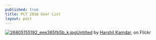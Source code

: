 ```yaml
---
published: true
title: PCT 2016 Gear List
layout: post
---
```

<script src="https://lighterpack.com/e/itu1k"></script><div id="itu1k"></div>

<p><a href="https://flic.kr/p/GQFqL9"><img src="https://farm8.staticflickr.com/7064/26805155192_eee365fb5b_k.jpg" alt="26805155192_eee365fb5b_k.jpg" /></a><a href="https://flic.kr/p/GQFqL9">Untitled</a> by <a href="https://www.flickr.com/photos/133007273@N06/">Harshil Kamdar</a>, on Flickr</p>